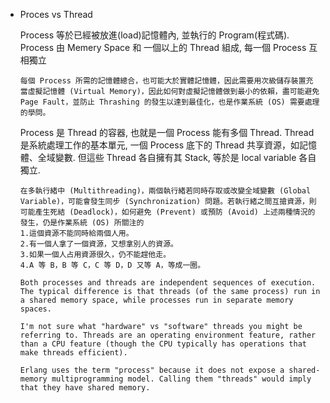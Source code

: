 
- Proces vs Thread

    Process 等於已經被放進(load)記憶體內, 並執行的 Program(程式碼).
    Process 由 Memery Space 和 一個以上的 Thread 組成, 每一個 Process 互相獨立

    ```
    每個 Process 所需的記憶體總合，也可能大於實體記憶體，因此需要用次級儲存裝置充當虛擬記憶體 (Virtual Memory)，因此如何對虛擬記憶體做到最小的依賴，盡可能避免 Page Fault，並防止 Thrashing 的發生以達到最佳化，也是作業系統 (OS) 需要處理的學問。
    ```

    Process 是 Thread 的容器, 也就是一個 Process 能有多個 Thread.
    Thread 是系統處理工作的基本單元, 一個 Process 底下的 Thread 共享資源，如記憶體、全域變數.
    但這些 Thread 各自擁有其 Stack, 等於是 local variable 各自獨立.

    ```
    在多執行緒中 (Multithreading)，兩個執行緒若同時存取或改變全域變數 (Global Variable)，可能會發生同步 (Synchronization) 問題。若執行緒之間互搶資源，則可能產生死結 (Deadlock)，如何避免 (Prevent) 或預防 (Avoid) 上述兩種情況的發生，仍是作業系統 (OS) 所關注的
    1.這個資源不能同時給兩個人用。
    2.有一個人拿了一個資源，又想拿別人的資源。
    3.如果一個人占用資源很久，仍不能趕他走。
    4.A 等 B，B 等 C，C 等 D，D 又等 A，等成一圈。
    ```

    ```
    Both processes and threads are independent sequences of execution. The typical difference is that threads (of the same process) run in a shared memory space, while processes run in separate memory spaces.

    I'm not sure what "hardware" vs "software" threads you might be referring to. Threads are an operating environment feature, rather than a CPU feature (though the CPU typically has operations that make threads efficient).

    Erlang uses the term "process" because it does not expose a shared-memory multiprogramming model. Calling them "threads" would imply that they have shared memory.
    ```